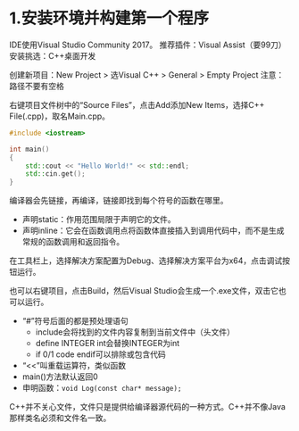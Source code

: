 # 1.安装环境并构建第一个程序

IDE使用Visual Studio Community 2017。
推荐插件：Visual Assist（要99刀）
安装挑选：C++桌面开发

创建新项目：New Project > 选Visual C++ > General > Empty Project
注意：路径不要有空格

右键项目文件树中的“Source Files”，点击Add添加New Items，选择C++ File(.cpp)，取名Main.cpp。

```c++
#include <iostream>

int main()
{
    std::cout << "Hello World!" << std::endl;
    std::cin.get();
}
```

编译器会先链接，再编译，链接即找到每个符号的函数在哪里。

- 声明static：作用范围局限于声明它的文件。
- 声明inline：它会在函数调用点将函数体直接插入到调用代码中，而不是生成常规的函数调用和返回指令。

在工具栏上，选择解决方案配置为Debug、选择解决方案平台为x64，点击调试按钮运行。

也可以右键项目，点击Build，然后Visual Studio会生成一个.exe文件，双击它也可以运行。

- “#”符号后面的都是预处理语句
    - include会将找到的文件内容复制到当前文件中（头文件）
    - define INTEGER int会替换INTEGER为int
    - if 0/1 code endif可以排除或包含代码
- “<<”叫重载运算符，类似函数
- main()方法默认返回0
- 申明函数：`void Log(const char* message);`

C++并不关心文件，文件只是提供给编译器源代码的一种方式。C++并不像Java那样类名必须和文件名一致。